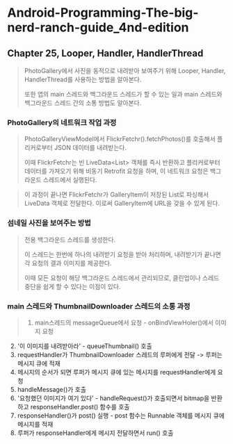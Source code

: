 # Android-Programming-The-big-nerd-ranch-guide_4nd-edition
## Chapter 25, Looper, Handler, HandlerThread
>PhotoGallery에서 사진을 동적으로 내려받아 보여주기 위해 Looper, Handler, HandlerThread를 사용하는 방법을 알아본다. 
>
>또한 앱의 main 스레드와 백그라운드 스레드가 할 수 있는 일과 main 스레드와 백그라운드 스레드 간의 소통 방법도 알아본다.

### PhotoGallery의 네트워크 작업 과정
> PhotoGalleryViewModel에서 FlickrFetchr().fetchPhotos()를 호출해서 플리커로부터 JSON 데이터를 내려받는다. 
> 
> 이때 FlickrFetchr는 빈 LiveData<List<GalleryItem>> 객체를 즉시 반환하고 플리커로부터 데이터를 가져오기 위해 비동기 Retrofit 요청을 하며, 이 네트워크 요청은 백그라운드 스레드에서 실행된다.
  
> 이 과정이 끝나면 FlickrFetchr가 GalleryItem이 저장된 List로 파싱해서 LiveData 객체로 전달한다. 이로써 GalleryItem에 URL을 갖을 수 있게 된다. 

### 섬네일 사진을 보여주는 방법
> 전용 백그라운드 스레드를 생성한다.
>  
> 이 스레드는 한번에 하나의 내려받기 요청을 받아 처리하며, 내려받기가 끝나면 각 요청의 결과 이미지를 제공한다. 
> 
>이때 모든 요청이 해당 백그라운드 스레드에서 관리되므로, 클린업이나 스레드 중단을 쉽게 할 수 있다는 이점이 있다.


### main 스레드와 ThumbnailDownloader 스레드의 소통 과정
  > 1. main스레드의 messageQueue에서 요청 - onBindViewHoler()에서 이미지 요청
  2. '이 이미지를 내려받아라' - queueThumbnail() 호출 
  3. requestHandler가 ThumbnailDownloader 스레드의 루퍼에게 전달 -> 루퍼는 메시지 큐에 적재 
  4. 메시지의 순서가 되면 루퍼가 메시지 큐에 있는 메시지를 requestHandler에게 요청 
  5. handleMessage()가 호출 
  6. '요청했던 이미지가 여기 있다' - handleRequest()가 호출되면서 bitmap을 반환하고 responseHandler.post() 함수를 호출
  7. responseHandler()가 post() 실행 - post 함수는 Runnable 객체를 메시지 큐에 메시지를 적재
  8. 루퍼가 responseHandler에게 메시지 전달하면서 run() 호출 
  
